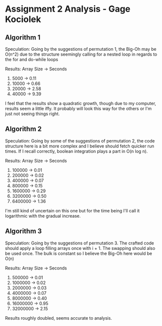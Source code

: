 # Assignment 2 Analysis - Gage Kociolek

## Algorithm 1

Speculation: Going by the suggestions of permutation 1, the Big-Oh may be O(n^2)
due to the structure seemingly calling for a nested loop in regards to the for and do-while loops

Results:
    Array Size ->     Seconds
1.  5000       ->     0.11
2.  10000      ->     0.66
3.  20000      ->     2.58
4.  40000      ->     9.39

I feel that the results show a quadratic growth, though due to my computer, results seem a little
iffy. It probably will look this way for the others or I'm just not seeing things right.

## Algorithm 2

Speculation: Going by some of the suggestions of permutation 2, the code structure here is a bit more
complex and I believe should fetch quicker run times. If I recall correctly, boolean integration
plays a part in O(n log n).

Results:
    Array Size  ->    Seconds
1.  100000      ->     0.01
2.  200000      ->     0.02
3.  400000      ->     0.07
4.  800000      ->     0.15
5.  1600000     ->     0.29
6.  3200000     ->     0.50
7.  6400000     ->     1.36

I'm still kind of uncertain on this one but for the time being I'll call it logarithmic
with the gradual increase.

## Algorithm 3

Speculation: Going by the suggestions of permutation 3. The crafted code should apply a loop
filling arrays once with i + 1. The swapping should also be used once. The bulk is constant so I believe
the Big-Oh here would be O(n)

Results:
    Array Size  ->    Seconds
1.  500000      ->    0.01
2.  1000000     ->    0.02
3.  2000000     ->    0.03
4.  4000000     ->    0.07
5.  8000000     ->    0.40
6.  16000000    ->    0.95
7.  32000000    ->    2.15

Results roughly doubled, seems accurate to analysis.